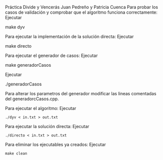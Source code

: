 Práctica Divide y Vencerás Juan Pedreño y Patricia Cuenca
Para probar los casos de validación y comprobar que el algoritmo funciona correctamente:
Ejecutar

 make dyv

Para ejecutar la implementación de la solución directa:
Ejecutar

 make directo

Para ejecutar el generador de casos:
Ejecutar

  make generadorCasos

Ejecutar

 ./generadorCasos

Para alterar los parametros del generador modificar las lineas comentadas del generadorcCasos.cpp.

Para ejecutar el algoritmo:
Ejecutar

    ./dyv < in.txt > out.txt

Para ejecutar la solución directa:
Ejecutar

    ./directo < in.txt > out.txt

Para eliminar los ejecutables ya creados:
Ejecutar 

    make clean

